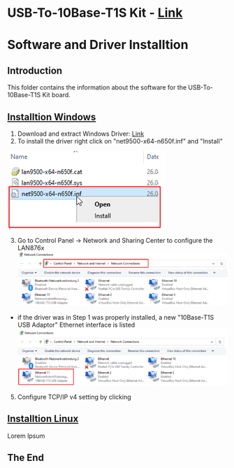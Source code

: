 **USB-To-10Base-T1S Kit** - [Link](https://)
====================================================

# Software and Driver Installtion

## Introduction
This folder contains the information about the software for the USB-To-10Base-T1S Kit board.

 ## [Installtion Windows](https://github.com/jpiwek/trustify/tree/master/software/example/win_install)

1. Download and extract Windows Driver: [Link](https://github.com/jpiwek/trustify/tree/master/driver/Windows_Driver_DRAFT.zip)
2. To install the driver right click on "net9500-x64-n650f.inf" and "Install" 

![](images/win_install_1.png)

3. Go to Control Panel -> Network and Sharing Center to configure the LAN876x
![](images/win_install_2.png)

* if the driver was in Step 1 was properly installed, a new "10Base-T1S USB Adaptor" Ethernet interface is listed  
![](images/win_install_3.png)
5. Configure TCP/IP v4 setting by clicking



  ## [Installtion Linux](https://github.com/jpiwek/trustify/tree/master/software/example/linux_install)

Lorem Ipsum

## The End
